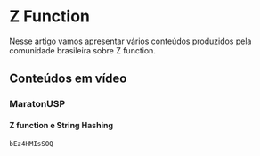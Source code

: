 # Z Function

Nesse artigo vamos apresentar vários conteúdos produzidos pela comunidade brasileira sobre Z function.

## Conteúdos em vídeo

### MaratonUSP

#### Z function e String Hashing

```youtube
bEz4HMIsSOQ
```
